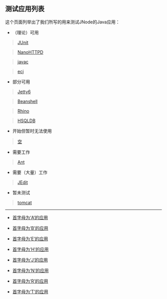 ## 测试应用列表 ##

这个页面列举出了我们所写的用来测试JNode的Java应用：

* （理论）可用

>[JUnit](http://www.jnode.org/node/2366)

>[NanoHTTPD](http://www.jnode.org/node/2368)

>[javac](http://www.jnode.org/node/2366)

>[ecj](http://www.jnode.org/node/2367)

* 部分可用

>[Jetty6](http://www.jnode.org/node/2366)

>[Beanshell](http://www.jnode.org/node/2369)

>[Rhino](http://www.jnode.org/node/2370)

>[HSQLDB](http://www.jnode.org/node/2371)

* 开始但暂时无法使用

>[空]()

* 需要工作

>[Ant](http://www.jnode.org/node/2373)

* 需要（大量）工作

>[JEdit](http://www.jnode.org/node/2366)

* 暂未测试

>[tomcat](http://www.jnode.org/node/2372)

---
* [首字母为‘A’的应用](首字母为a.md)

* [首字母为‘B’的应用](首字母为b的应用.md)

* [首字母为‘E’的应用](首字母为e的应用.md)

* [首字母为‘H’的应用](首字母为h的应用.md)

* [首字母为‘J’的应用](首字母为j的应用.md)

* [首字母为‘N’的应用](首字母为n的应用.md)

* [首字母为‘R’的应用](首字母为r的应用.md)

* [首字母为‘T’的应用](首字母为t的应用.md)





